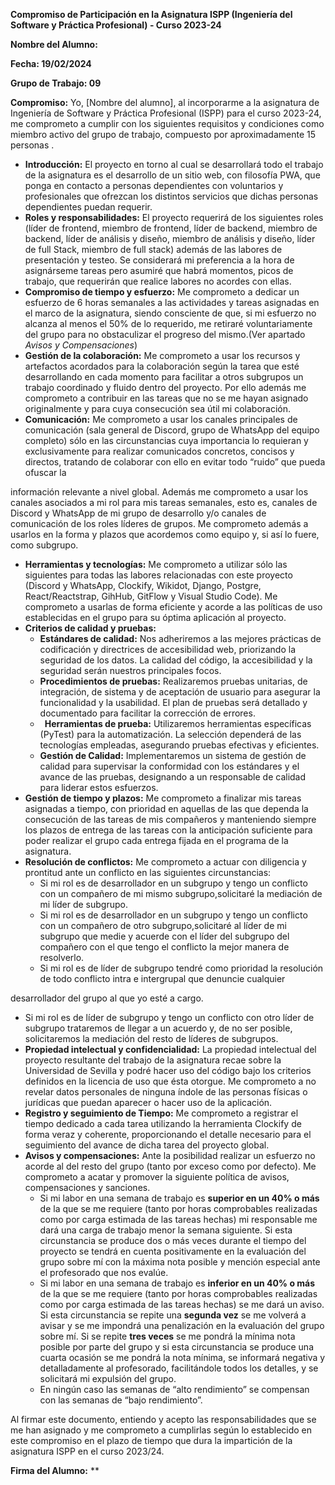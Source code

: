﻿**Compromiso de Participación en la Asignatura ISPP (Ingeniería del Software y Práctica Profesional) - Curso 2023-24** 

**Nombre del Alumno:**

**Fecha: 19/02/2024**

**Grupo de Trabajo: 09**

**Compromiso:** Yo, [Nombre del alumno], al incorporarme a la asignatura de Ingeniería de Software y Práctica Profesional (ISPP) para el curso 2023-24, me comprometo a cumplir con los siguientes requisitos y condiciones como miembro activo del grupo de trabajo, compuesto por aproximadamente 15 personas . 

- **Introducción:** El proyecto en torno al cual se desarrollará todo el trabajo de la asignatura es el desarrollo de un sitio web, con filosofía PWA, que ponga en contacto a personas dependientes con voluntarios y profesionales que ofrezcan los distintos servicios que dichas personas dependientes puedan requerir. 
- **Roles y responsabilidades:** El proyecto requerirá de los siguientes roles (líder de frontend, miembro de frontend, líder de backend, miembro de backend, líder de análisis y diseño, miembro de análisis y diseño, líder de full Stack, miembro de full stack) además de las labores de presentación y testeo. Se considerará mi preferencia a la hora de asignárseme tareas pero asumiré que habrá momentos, picos de trabajo, que requerirán que realice labores no acordes con ellas. 
- **Compromiso de tiempo y esfuerzo:** Me comprometo a dedicar un esfuerzo de 6 horas semanales a las actividades y tareas asignadas en el marco de la asignatura, siendo consciente de que, si mi esfuerzo no alcanza al menos el 50% de lo requerido, me retiraré voluntariamente del grupo para no obstaculizar el progreso del mismo.(Ver apartado *Avisos y Compensaciones*)
- **Gestión de la colaboración:** Me comprometo a usar los recursos y artefactos acordados para la colaboración según la tarea que esté desarrollando en cada momento para facilitar a otros subgrupos un trabajo coordinado y fluido dentro del proyecto. Por ello además me comprometo a contribuir en las tareas que no se me hayan asignado originalmente y para cuya consecución sea útil mi colaboración. 
- **Comunicación:** Me comprometo a usar los canales principales de comunicación (sala general de Discord, grupo de WhatsApp del equipo completo) sólo en las circunstancias cuya importancia lo requieran y exclusivamente para realizar comunicados concretos, concisos y directos, tratando de colaborar con ello en evitar todo “ruido” que pueda ofuscar la

información relevante a nivel global. Además me comprometo a usar los canales asociados a mi rol para mis tareas semanales, esto es, canales de Discord y WhatsApp de mi grupo de desarrollo y/o canales de comunicación de los roles líderes de grupos. Me comprometo además a usarlos en la forma y plazos que acordemos como equipo y, si así lo fuere, como subgrupo.

- **Herramientas y tecnologías:** Me comprometo a utilizar sólo las siguientes para todas las labores relacionadas con este proyecto (Discord y WhatsApp, Clockify, Wikidot, Django, Postgre, React/Reactstrap, GihHub, GitFlow y Visual Studio Code). Me comprometo a usarlas de forma eficiente y acorde a las políticas de uso establecidas en el grupo para su óptima aplicación al proyecto. 
- **Criterios de calidad y pruebas:** 
  - **Estándares de calidad:** Nos adheriremos a las mejores prácticas de codificación y directrices de accesibilidad web, priorizando la seguridad de los datos. La calidad del código, la accesibilidad y la seguridad serán nuestros principales focos. 
  - **Procedimientos de pruebas:** Realizaremos pruebas unitarias, de integración, de sistema y de aceptación de usuario para asegurar la funcionalidad y la usabilidad. El plan de pruebas será detallado y documentado para facilitar la corrección de errores. 
  - ` `**Herramientas de prueba:** Utilizaremos herramientas específicas (PyTest) para la automatización. La selección dependerá de las tecnologías empleadas, asegurando pruebas efectivas y eficientes. 
  - **Gestión de Calidad:** Implementaremos un sistema de gestión de calidad para supervisar la conformidad con los estándares y el avance de las pruebas, designando a un responsable de calidad para liderar estos esfuerzos. 
- **Gestión de tiempo y plazos:** Me comprometo a finalizar mis tareas asignadas a tiempo, con prioridad en aquellas de las que dependa la consecución de las tareas de mis compañeros y manteniendo siempre los plazos de entrega de las tareas con la anticipación suficiente para poder realizar el grupo cada entrega fijada en el programa de la asignatura. 
- **Resolución de conflictos:** Me comprometo a actuar con diligencia y prontitud ante un conflicto en las siguientes circunstancias: 
  - Si mi rol es de desarrollador en un subgrupo y tengo un conflicto con un compañero de mi mismo subgrupo,solicitaré la mediación de mi líder de subgrupo. 
  - Si mi rol es de desarrollador en un subgrupo y tengo un conflicto con un compañero de otro subgrupo,solicitaré al líder de mi subgrupo que medie y acuerde con el líder del subgrupo del compañero con el que tengo el conflicto la mejor manera de resolverlo. 
  - Si mi rol es de líder de subgrupo tendré como prioridad la resolución de todo conflicto intra e intergrupal que denuncie cualquier 

desarrollador del grupo al que yo esté a cargo. 

- Si mi rol es de líder de subgrupo y tengo un conflicto con otro líder de subgrupo trataremos de llegar a un acuerdo y, de no ser posible, solicitaremos la mediación del resto de líderes de subgrupos. 
- **Propiedad intelectual y confidencialidad:** La propiedad intelectual del proyecto resultante del trabajo de la asignatura recae sobre la Universidad de Sevilla y podré hacer uso del código bajo los criterios definidos en la licencia de uso que ésta otorgue. Me comprometo a no revelar datos personales de ninguna índole de las personas físicas o jurídicas que puedan aparecer o hacer uso de la aplicación. 
- **Registro y seguimiento de Tiempo:** Me comprometo a registrar el tiempo dedicado a cada tarea utilizando la herramienta Clockify de forma veraz y coherente, proporcionando el detalle necesario para el seguimiento del avance de dicha tarea del proyecto global. 
- **Avisos y compensaciones:** Ante la posibilidad realizar un esfuerzo no acorde al del resto del grupo (tanto por exceso como por defecto). Me comprometo a acatar y promover la siguiente política de avisos, compensaciones y sanciones.
  - Si mi labor en una semana de trabajo es **superior en un 40% o más** de la que se me requiere (tanto por horas comprobables realizadas como por carga estimada de las tareas hechas) mi responsable me dará una carga de trabajo menor la semana siguiente. Si esta circunstancia se produce dos o más veces durante el tiempo del proyecto se tendrá en cuenta positivamente en la evaluación del grupo sobre mí con la máxima nota posible y mención especial ante el profesorado que nos evalúe.
  - Si mi labor en una semana de trabajo es **inferior en un 40% o más** de la que se me requiere (tanto por horas comprobables realizadas como por carga estimada de las tareas hechas) se me dará un aviso. Si esta circunstancia se repite una **segunda vez** se me volverá a avisar y se me impondrá una penalización en la evaluación del grupo sobre mí. Si se repite **tres veces** se me pondrá la mínima nota posible por parte del grupo y si esta circunstancia se produce una cuarta ocasión se me pondrá la nota mínima, se informará negativa y detalladamente al profesorado, facilitándole todos los detalles, y se solicitará mi expulsión del grupo.
  - En ningún caso las semanas de “alto rendimiento” se compensan con las semanas de “bajo rendimiento”.

Al firmar este documento, entiendo y acepto las responsabilidades que se me han asignado y me comprometo a cumplirlas según lo establecido en este compromiso en el plazo de tiempo que dura la impartición de la asignatura ISPP en el curso 2023/24. 

**Firma del Alumno:**
**

